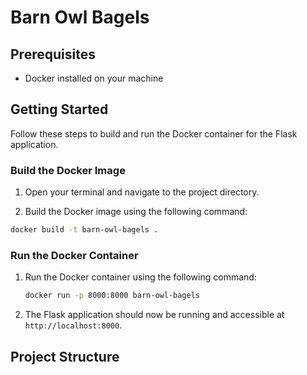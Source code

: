 # Barn Owl Bagels

## Prerequisites

- Docker installed on your machine

## Getting Started

Follow these steps to build and run the Docker container for the Flask application.

### Build the Docker Image

1. Open your terminal and navigate to the project directory.

2. Build the Docker image using the following command:

```sh
docker build -t barn-owl-bagels .
```

### Run the Docker Container

1. Run the Docker container using the following command:

    ```sh
    docker run -p 8000:8000 barn-owl-bagels
    ```

2. The Flask application should now be running and accessible at `http://localhost:8000`.

## Project Structure
